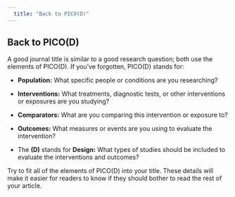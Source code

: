 ```yaml
---
  title: "Back to PICO(D)"
---
```


## Back to PICO(D)

A good journal title is similar to a good research question; both use the elements of PICO(D).  If you’ve forgotten, PICO(D) stands for:

- **Population:** What specific people or conditions are you researching?<br>

- **Interventions:** What treatments, diagnostic tests, or other interventions or exposures are you studying?<br>

- **Comparators:** What are you comparing this intervention or exposure to?<br>

- **Outcomes:** What measures or events are you using to evaluate the intervention?<br>

- The **(D)** stands for **Design:** What types of studies should be included to evaluate the interventions and outcomes?<br>

Try to fit all of the elements of PICO(D) into your title. These details will make it easier for readers to know if they should bother to read the rest of your article. 

